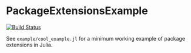 # PackageExtensionsExample

[![Build Status](https://github.com/itsdfish/PackageExtensionsExample.jl/actions/workflows/CI.yml/badge.svg?branch=main)](https://github.com/itsdfish/PackageExtensionsExample.jl/actions/workflows/CI.yml?query=branch%3Amain)

See `example/cool_example.jl` for a minimum working example of package extensions in Julia. 
